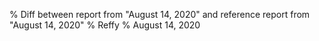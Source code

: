 % Diff between report from "August 14, 2020" and reference report from "August 14, 2020"
% Reffy
% August 14, 2020

